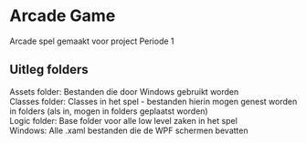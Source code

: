 # Arcade Game

Arcade spel gemaakt voor project Periode 1

## Uitleg folders

Assets folder: Bestanden die door Windows gebruikt worden<br>
Classes folder: Classes in het spel - bestanden hierin mogen genest worden in folders (als in, mogen in folders geplaatst worden)<br>
Logic folder: Base folder voor alle low level zaken in het spel<br>
Windows: Alle .xaml bestanden die de WPF schermen bevatten<br>